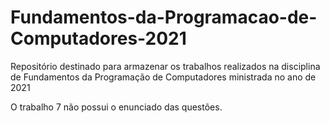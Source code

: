 # Fundamentos-da-Programacao-de-Computadores-2021
Repositório destinado para armazenar os trabalhos realizados na disciplina de Fundamentos da Programação de Computadores ministrada no ano de 2021

O trabalho 7 não possui o enunciado das questões.
